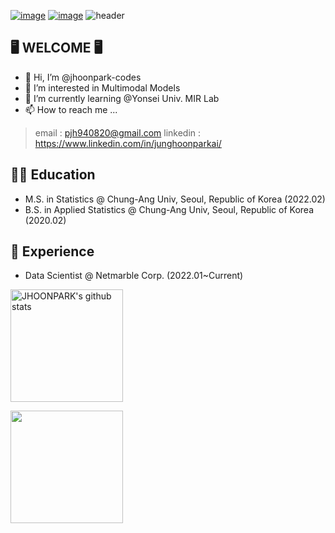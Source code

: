 [![image](https://img.shields.io/badge/LinkedIn-0077B5?style=for-the-badge&logo=linkedin&logoColor=white)](https://www.linkedin.com/in/junghoonparkai/)
[![image](https://img.shields.io/badge/Google_Scholar-4285F4?style=for-the-badge&logo=google-scholar&logoColor=white)](https://scholar.google.com/citations?user=fEV4WMEAAAAJ&hl=en)
![header](https://capsule-render.vercel.app/api?type=waving&color=gradient&height=250&section=header&text=JHOONPARK_CODE&fontSize=90)


## 🖥️ WELCOME 🖥️
- 👋 Hi, I’m @jhoonpark-codes
- 👀 I’m interested in Multimodal Models
- 🌱 I’m currently learning @Yonsei Univ. MIR Lab
- 📫 How to reach me ...
> email : pjh940820@gmail.com
> linkedin : https://www.linkedin.com/in/junghoonparkai/

## 🧑‍🎓 Education
- M.S. in Statistics @ Chung-Ang Univ, Seoul, Republic of Korea (2022.02)
- B.S. in Applied Statistics @ Chung-Ang Univ, Seoul, Republic of Korea (2020.02)

## 💼 Experience
- Data Scientist @ Netmarble Corp. (2022.01~Current)
<!---
jhoonpark-codes/jhoonpark-codes is a ✨ special ✨ repository because its `README.md` (this file) appears on your GitHub profile.
You can click the Preview link to take a look at your changes.
--->

<a href="https://github.com/jhoonpark-codes"><img align="center" style="height:180px" src="https://github-readme-stats.vercel.app/api?username=jhoonpark-codes&show_icons=true&include_all_commits=true&theme=nord&hide_border=true" alt="JHOONPARK's github stats"/></a>

<a href="https://github.com/jhoonpark-codes"><img align="center" style="height:180px" src="https://github-readme-stats.vercel.app/api/top-langs/?username=jhoonpark-codes&layout=compact&theme=nord&hide_border=true" /></a> 

